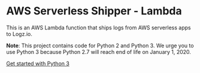#  AWS Serverless Shipper - Lambda

This is an AWS Lambda function that ships logs from AWS serverless apps to Logz.io.

**Note**:
This project contains code for Python 2 and Python 3.
We urge you to use Python 3 because Python 2.7 will reach end of life on January 1, 2020.
 
[Get started with Python 3](https://github.com/logzio/logzio_aws_serverless/tree/support-python3/python3)
